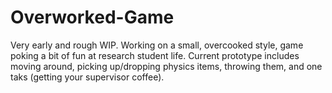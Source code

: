 # Overworked-Game
Very early and rough WIP. Working on a small, overcooked style, game poking a bit of fun at research student life. Current prototype includes moving around, picking up/dropping physics items, throwing them, and one taks (getting your supervisor coffee).

<!-- Very early prototype on https://xyalice.itch.io/overworked -->
